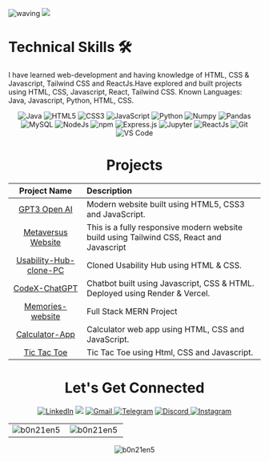  ![waving](https://capsule-render.vercel.app/api?type=waving&height=90&color=gradient)
![](https://komarev.com/ghpvc/?username=b0n21en5&color=brightgreen)


<h1>Technical Skills 🛠 </h1>
I have learned web-development and having knowledge of HTML, CSS & Javascript, Tailwind CSS and ReactJs.Have explored and built projects using HTML, CSS, Javascript, React, Tailwind CSS. Known Languages: Java, Javascript, Python, HTML, CSS.


   <div align="center">
<p align="center"> 
 <img alt="Java" src="https://img.shields.io/badge/java-%23ED8B00.svg?&style=for-the-badge&logo=java&logoColor=white" />
<img alt="HTML5" src="https://img.shields.io/badge/html5-%23E34F26.svg?&style=for-the-badge&logo=html5&logoColor=white" />
 <img alt="CSS3" src="https://img.shields.io/badge/css3-%231572B6.svg?&style=for-the-badge&logo=css3&logoColor=white" />
 <img alt="JavaScript" src="https://img.shields.io/badge/javascript-%23323330.svg?&style=for-the-badge&logo=javascript&logoColor=%23F7DF1E" />
 <img alt="Python" src="https://img.shields.io/badge/python-%2314354C.svg?style=for-the-badge&logo=python&logoColor=white"/>
 <img alt="Numpy" src="https://img.shields.io/badge/Numpy-777BB4?style=for-the-badge&logo=numpy&logoColor=white" />
 <img alt="Pandas" src="https://img.shields.io/badge/Pandas-2C2D72?style=for-the-badge&logo=pandas&logoColor=white" />
 <img alt="MySQL" src="https://img.shields.io/badge/MySQL-00000F?style=for-the-badge&logo=mysql&logoColor=white" />
 <img alt="NodeJs" src="https://img.shields.io/badge/Node.js-339933?style=for-the-badge&logo=nodedotjs&logoColor=white" />
    <img alt="npm" src="https://img.shields.io/badge/npm-CB3837?style=for-the-badge&logo=npm&logoColor=white" />
    <img alt="Express.js" src="https://img.shields.io/badge/Express.js-000000?style=for-the-badge&logo=express&logoColor=white" />
    <img alt="Jupyter" src="https://img.shields.io/badge/Jupyter-F37626.svg?&style=for-the-badge&logo=Jupyter&logoColor=white" />
    <img alt="ReactJs" src="https://img.shields.io/badge/React-20232A?style=for-the-badge&logo=react&logoColor=61DAFB" />
    <img alt="Git" src="https://img.shields.io/badge/Git-F05032?style=for-the-badge&logo=git&logoColor=white" />
    <img alt="VS Code" src="https://img.shields.io/badge/Visual_Studio_Code-0078D4?style=for-the-badge&logo=visual%20studio%20code&logoColor=white" />
</p>


 
 
 <h1 align="center">Projects</h1>




| Project Name      | Description | 
| :---:        |    :----   |  
| [GPT3 Open AI](https://github.com/b0n21en5/gpt3_openai--web_project)     | Modern website built using HTML5, CSS3 and JavaScript. 
| [Metaversus Website](https://github.com/b0n21en5/metaversus_project)   | This is a fully responsive modern website build using Tailwind CSS, React and Javascript 
| [Usability-Hub-clone-PC](https://b0n21en5.github.io/UsabilityHub/)     | Cloned Usability Hub using HTML & CSS.
| [CodeX-ChatGPT](http://codex-chatgpt-sigma.vercel.app/)     | Chatbot built using Javascript, CSS & HTML. Deployed using Render & Vercel.
| [Memories-website](https://github.com/b0n21en5/MEMORIES_PROJECT)     | Full Stack MERN Project
| [Calculator-App](https://b0n21en5.github.io/calculator/)     | Calculator web app using HTML, CSS and JavaScript.
| [Tic Tac Toe](https://b0n21en5.github.io/Tic_Tac_Toe/)     | Tic Tac Toe using Html, CSS and Javascript.




 <h1 align="center">Let's Get Connected</h1>

<div align="center">


<a  href="https://www.linkedin.com/in/bikash-nath-4851a5243/" target="_blank"><img alt="LinkedIn" src="https://img.shields.io/badge/linkedin%20-%230077B5.svg?&style=for-the-badge&logo=linkedin&logoColor=white" /></a>
<a href="https://twitter.com/BikashN42135012" target="_blank"><img src="https://img.shields.io/badge/twitter-%2300acee.svg?&style=for-the-badge&logo=twitter&logoColor=white&alt=twitter" /></a>
<a href="bc502168@gmail.com"><img  alt="Gmail" src="https://img.shields.io/badge/Gmail-D14836?style=for-the-badge&logo=gmail&logoColor=white" />
<a  href="https://t.me/Saurav_44"><img alt=" Telegram" src="https://img.shields.io/badge/Telegram-2CA5E0?style=for-the-badge&logo=telegram&logoColor=white"></a>
<a  href="https://discord.com/users/Bikash#4888"><img alt=" Discord" src="https://img.shields.io/badge/Discord-7289DA?style=for-the-badge&logo=discord&logoColor=white">
<a  href="https://www.instagram.com/bikash4460c/"><img alt="Instagram" src="https://img.shields.io/badge/Instagram-E4405F?style=for-the-badge&logo=instagram&logoColor=white">
   </a>


<table>
<tr>
 <td><img align="left" alt="b0n21en5" src="https://github-readme-stats-eight-theta.vercel.app/api?username=b0n21en5&show_icons=true&theme=algolia&include_all_commits=true&count_private=true" style="max-width: 100%;" /></td>
<td><img align="left" alt="b0n21en5" src="https://github-readme-stats-eight-theta.vercel.app/api/top-langs/?username=b0n21en5&show_icons=true&layout=compact&langs_count=8&theme=algolia" style="max-width: 100%;" /></td>
</tr>
</table>



<div align="center">
<p><img align="center" src="https://github-readme-streak-stats.herokuapp.com/?user=b0n21en5&theme=dark" alt="b0n21en5" /></p>
  </div>

